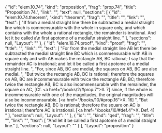 {
  "id": "elem.10.74",
  "kind": "proposition",
  "frag": "prop.74",
  "title": "Proposition 74.",
  "link": "",
  "text": null,
  "sections": [
    {
      "id": "elem.10.74.theorem",
      "kind": "theorem",
      "frag": "",
      "title": "",
      "link": "",
      "text": [
        "If from a medial straight line there be subtracted a medial straight line which is commensurable with the whole in square only, and which contains with the whole a rational rectangle, the remainder is irrational. And let it be called a\n       first apotome of a medial\n       straight line. "
      ],
      "sections": null,
      "Layout": ""
    },
    {
      "id": "elem.10.74.proof",
      "kind": "proof",
      "frag": "",
      "title": "",
      "link": "",
      "text": [
        "For from the medial straight line AB let there be subtracted the medial straight line BC which is commensurable with AB in square only and with AB makes the rectangle AB, BC rational;  I say that the remainder AC is irrational; and let it be called a first apotome of a medial straight line. ",
        "For, since AB, BC are medial, the squares on AB, BC are also medial. ",
        "But twice the rectangle AB, BC is rational; therefore the squares on AB, BC are incommensurable with twice the rectangle AB, BC; therefore twice the rectangle AB, BC is also incommensurable with the remainder, the square on AC, [Cf. <a href=\"/books/2/#prop.7\">II. 7</a>] since, if the whole is incommensurable with one of the magnitudes, the original magnitudes will also be incommensurable. [<a href=\"/books/10/#prop.16\">X. 16</a>] ",
        "But twice the rectangle AB, BC is rational; therefore the square on AC is irrational; therefore AC is irrational. [<a href=\"/books/10/#def.4\">X. Def. 4</a>] "
      ],
      "sections": null,
      "Layout": ""
    },
    {
      "id": "",
      "kind": "qed",
      "frag": "",
      "title": "",
      "link": "",
      "text": [
        "And let it be called a first apotome of a medial straight line."
      ],
      "sections": null,
      "Layout": ""
    }
  ],
  "Layout": "proposition"
}
